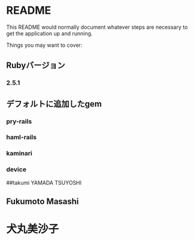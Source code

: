 # README

This README would normally document whatever steps are necessary to get the
application up and running.

Things you may want to cover:

## Rubyバージョン
### 2.5.1

## デフォルトに追加したgem
### pry-rails
### haml-rails
### kaminari
### device


##takumi
YAMADA TSUYOSHI
## Fukumoto Masashi
# 犬丸美沙子
